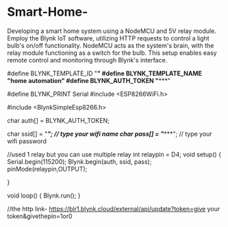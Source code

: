 # Smart-Home-
Developing a smart home system using a NodeMCU and 5V relay module. Employ the Blynk IoT software, utilizing HTTP requests to control a light bulb's on/off functionality. NodeMCU acts as the system's brain, with the relay module functioning as a switch for the bulb. This setup enables easy remote control and monitoring through Blynk's interface.



#define BLYNK_TEMPLATE_ID "**********************"
#define BLYNK_TEMPLATE_NAME "home automation"
#define BLYNK_AUTH_TOKEN "*************************"

#define BLYNK_PRINT Serial
#include <ESP8266WiFi.h> 
 
#include <BlynkSimpleEsp8266.h>
 

char auth[] = BLYNK_AUTH_TOKEN;

char ssid[] = "*************";  // type your wifi name
char pass[] = "****************";  // type your wifi password

//used 1 relay but you can use multiple relay
int relaypin = D4;
void setup()
{     
  Serial.begin(115200);
  Blynk.begin(auth, ssid, pass);    
  pinMode(relaypin,OUTPUT);
 
  }

void loop()
{
  Blynk.run(); 
 }


 //the http link- https://blr1.blynk.cloud/external/api/update?token=give your token&givethepin=1or0
